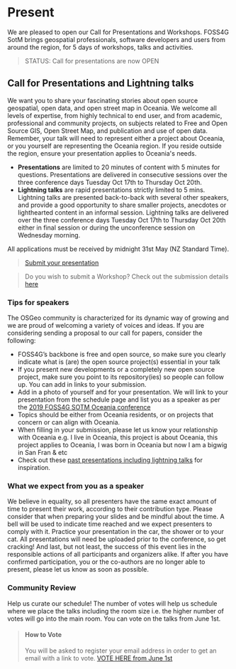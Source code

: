 <!-- page status: 
- please review for spelling and syntax
- please publish-->

# Present
We are pleased to open our Call for Presentations and Workshops. FOSS4G SotM brings geospatial professionals, software developers and users from around the region, for 5 days of workshops, talks and activities. 
> STATUS: Call for presentations are now OPEN

## Call for Presentations and Lightning talks

We want you to share your fascinating stories about open source geospatial, open data, and open street map in Oceania. We welcome all levels of expertise, from highly technical to end user, and from academic, professional and community projects, on subjects related to Free and Open Source GIS, Open Street Map, and publication and use of open data. Remember, your talk will need to represent either a project about Oceania, or you yourself are representing the Oceania region. If you reside outside the region, ensure your presentation applies to Oceania's needs. 

- **Presentations** are limited to 20 minutes of content with 5 minutes for questions. Presentations are delivered in consecutive sessions over the three conference days Tuesday Oct 17th to Thursday Oct 20th.
- **Lightning talks** are rapid presentations strictly limited to 5 mins. Lightning talks are presented back-to-back with several other speakers, and provide a good opportunity to share smaller projects, anecdotes or lighthearted content in an informal session. Lightning talks are delivered over the three conference days Tuesday Oct 17th to Thursday Oct 20th either in final session or during the unconference session on Wednesday morning. 

All applications must be received by midnight 31st May (NZ Standard Time).

> [Submit your presentation](https://talks.osgeo.org/foss4g-sotm-oceania-2023/cfp)
<!-- the workshop link below will need to be updated -->
> Do you wish to submit a Workshop? Check out the submission details [here](workshops.md)

### Tips for speakers

The OSGeo community is characterized for its dynamic way of growing and we are proud of welcoming a variety of voices and ideas. If you are considering sending a proposal to our call for papers, consider the following:
- FOSS4G’s backbone is free and open source, so make sure you clearly indicate what is (are) the open source project(s) essential in your talk
- If you present new developments or a completely new open source project, make sure you point to its repository(ies) so people can follow up. You can add in links to your submission.
- Add in a photo of yourself and for your presentation. We will link to your presentation from the schedule page and list you as a speaker as per the [2019 FOSS4G SOTM Oceania conference](https://2019.foss4g-oceania.org/speakers/)
- Topics should be either from Oceania residents, or on projects that concern or can align with Oceania. 
- When filling in your submission, please let us know your relationship with Oceania e.g. I live in Oceania, this project is about Oceania, this project applies to Oceania, I was born in Oceania but now I am a bigwig in San Fran & etc 
- Check out these [past presentations including lightning talks](https://www.youtube.com/@foss4gsotmoceania433/videos) for inspiration. 

### What we expect from you as a speaker

We believe in equality, so all presenters have the same exact amount of time to present their work, according to their contribution type. Please consider that when preparing your slides and be mindful about the time. A bell will be used to indicate time reached and we expect presenters to comply with it. Practice your presentation in the car, the shower or to your cat. All presentations will need be uploaded prior to the conference, so get cracking!
And last, but not least, the success of this event lies in the responsible actions of all participants and organizers alike. If after you have confirmed participation, you or the co-authors are no longer able to present, please let us know as soon as possible.

### Community Review

Help us curate our schedule! The number of votes will help us schedule where we place the talks including the room size i.e. the higher number of votes will go into the main room. 
You can vote on the talks from June 1st. 
> #### How to Vote
> You will be asked to register your email address in order to get an email with a link to vote. 
> [VOTE HERE from June 1st](https://talks.osgeo.org/foss4g-2023/p/voting/signup/)
